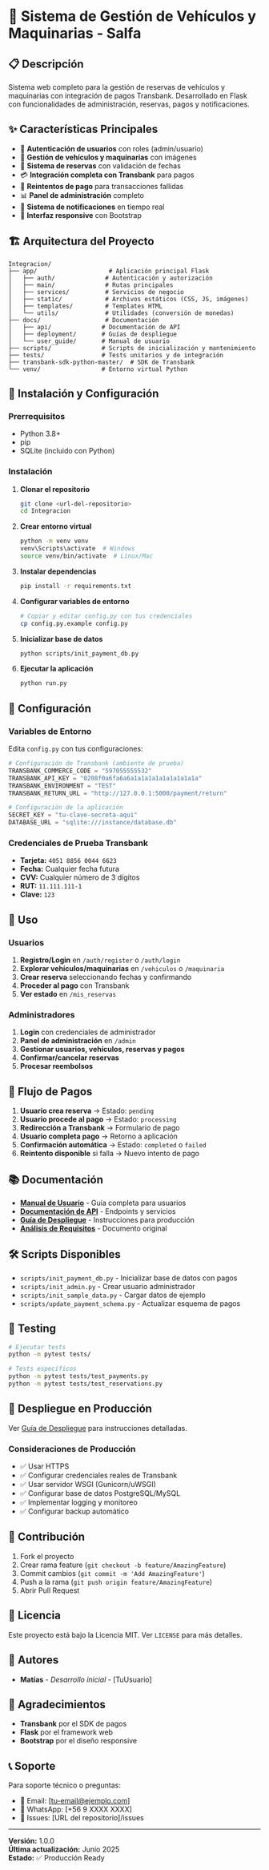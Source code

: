 # 🚗 Sistema de Gestión de Vehículos y Maquinarias - Salfa

## 📋 Descripción

Sistema web completo para la gestión de reservas de vehículos y maquinarias con integración de pagos Transbank. Desarrollado en Flask con funcionalidades de administración, reservas, pagos y notificaciones.

## ✨ Características Principales

- 🔐 **Autenticación de usuarios** con roles (admin/usuario)
- 🚗 **Gestión de vehículos y maquinarias** con imágenes
- 📅 **Sistema de reservas** con validación de fechas
- 💳 **Integración completa con Transbank** para pagos
- 🔄 **Reintentos de pago** para transacciones fallidas
- 📊 **Panel de administración** completo
- 🔔 **Sistema de notificaciones** en tiempo real
- 📱 **Interfaz responsive** con Bootstrap

## 🏗️ Arquitectura del Proyecto

```
Integracion/
├── app/                    # Aplicación principal Flask
│   ├── auth/              # Autenticación y autorización
│   ├── main/              # Rutas principales
│   ├── services/          # Servicios de negocio
│   ├── static/            # Archivos estáticos (CSS, JS, imágenes)
│   ├── templates/         # Templates HTML
│   └── utils/             # Utilidades (conversión de monedas)
├── docs/                  # Documentación
│   ├── api/              # Documentación de API
│   ├── deployment/       # Guías de despliegue
│   └── user_guide/       # Manual de usuario
├── scripts/              # Scripts de inicialización y mantenimiento
├── tests/                # Tests unitarios y de integración
├── transbank-sdk-python-master/  # SDK de Transbank
└── venv/                 # Entorno virtual Python
```

## 🚀 Instalación y Configuración

### Prerrequisitos

- Python 3.8+
- pip
- SQLite (incluido con Python)

### Instalación

1. **Clonar el repositorio**
   ```bash
   git clone <url-del-repositorio>
   cd Integracion
   ```

2. **Crear entorno virtual**
   ```bash
   python -m venv venv
   venv\Scripts\activate  # Windows
   source venv/bin/activate  # Linux/Mac
   ```

3. **Instalar dependencias**
   ```bash
   pip install -r requirements.txt
   ```

4. **Configurar variables de entorno**
   ```bash
   # Copiar y editar config.py con tus credenciales
   cp config.py.example config.py
   ```

5. **Inicializar base de datos**
   ```bash
   python scripts/init_payment_db.py
   ```

6. **Ejecutar la aplicación**
   ```bash
   python run.py
   ```

## 🔧 Configuración

### Variables de Entorno

Edita `config.py` con tus configuraciones:

```python
# Configuración de Transbank (ambiente de prueba)
TRANSBANK_COMMERCE_CODE = "597055555532"
TRANSBANK_API_KEY = "0208f0a6fa6a6a1a1a1a1a1a1a1a1a1a"
TRANSBANK_ENVIRONMENT = "TEST"
TRANSBANK_RETURN_URL = "http://127.0.0.1:5000/payment/return"

# Configuración de la aplicación
SECRET_KEY = "tu-clave-secreta-aqui"
DATABASE_URL = "sqlite:///instance/database.db"
```

### Credenciales de Prueba Transbank

- **Tarjeta:** `4051 8856 0044 6623`
- **Fecha:** Cualquier fecha futura
- **CVV:** Cualquier número de 3 dígitos
- **RUT:** `11.111.111-1`
- **Clave:** `123`

## 📖 Uso

### Usuarios

1. **Registro/Login** en `/auth/register` o `/auth/login`
2. **Explorar vehículos/maquinarias** en `/vehiculos` o `/maquinaria`
3. **Crear reserva** seleccionando fechas y confirmando
4. **Proceder al pago** con Transbank
5. **Ver estado** en `/mis_reservas`

### Administradores

1. **Login** con credenciales de administrador
2. **Panel de administración** en `/admin`
3. **Gestionar usuarios, vehículos, reservas y pagos**
4. **Confirmar/cancelar reservas**
5. **Procesar reembolsos**

## 🔄 Flujo de Pagos

1. **Usuario crea reserva** → Estado: `pending`
2. **Usuario procede al pago** → Estado: `processing`
3. **Redirección a Transbank** → Formulario de pago
4. **Usuario completa pago** → Retorno a aplicación
5. **Confirmación automática** → Estado: `completed` o `failed`
6. **Reintento disponible** si falla → Nuevo intento de pago

## 📚 Documentación

- **[Manual de Usuario](docs/user_guide/README.md)** - Guía completa para usuarios
- **[Documentación de API](docs/api/README.md)** - Endpoints y servicios
- **[Guía de Despliegue](docs/deployment/README.md)** - Instrucciones para producción
- **[Análisis de Requisitos](docs/Integración%20de%20Plataformas%20Caso%20Salfa%201.5%20Final[1]%20-%20copia.docx)** - Documento original

## 🛠️ Scripts Disponibles

- `scripts/init_payment_db.py` - Inicializar base de datos con pagos
- `scripts/init_admin.py` - Crear usuario administrador
- `scripts/init_sample_data.py` - Cargar datos de ejemplo
- `scripts/update_payment_schema.py` - Actualizar esquema de pagos

## 🧪 Testing

```bash
# Ejecutar tests
python -m pytest tests/

# Tests específicos
python -m pytest tests/test_payments.py
python -m pytest tests/test_reservations.py
```

## 🚀 Despliegue en Producción

Ver [Guía de Despliegue](docs/deployment/README.md) para instrucciones detalladas.

### Consideraciones de Producción

- ✅ Usar HTTPS
- ✅ Configurar credenciales reales de Transbank
- ✅ Usar servidor WSGI (Gunicorn/uWSGI)
- ✅ Configurar base de datos PostgreSQL/MySQL
- ✅ Implementar logging y monitoreo
- ✅ Configurar backup automático

## 🤝 Contribución

1. Fork el proyecto
2. Crear rama feature (`git checkout -b feature/AmazingFeature`)
3. Commit cambios (`git commit -m 'Add AmazingFeature'`)
4. Push a la rama (`git push origin feature/AmazingFeature`)
5. Abrir Pull Request

## 📄 Licencia

Este proyecto está bajo la Licencia MIT. Ver `LICENSE` para más detalles.

## 👥 Autores

- **Matías** - *Desarrollo inicial* - [TuUsuario]

## 🙏 Agradecimientos

- **Transbank** por el SDK de pagos
- **Flask** por el framework web
- **Bootstrap** por el diseño responsive

## 📞 Soporte

Para soporte técnico o preguntas:
- 📧 Email: [tu-email@ejemplo.com]
- 📱 WhatsApp: [+56 9 XXXX XXXX]
- 🐛 Issues: [URL del repositorio]/issues

---

**Versión:** 1.0.0  
**Última actualización:** Junio 2025  
**Estado:** ✅ Producción Ready 
